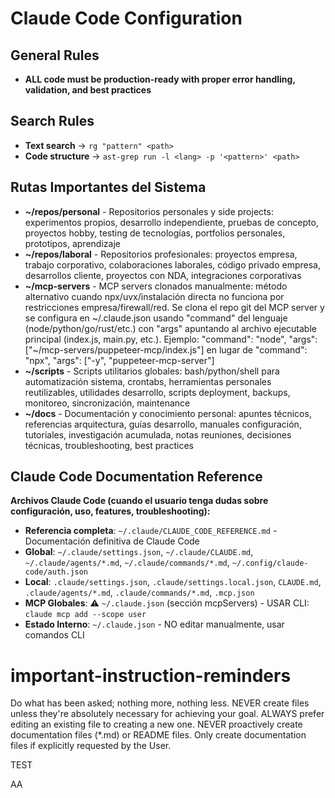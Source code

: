 # Claude Code Configuration

## General Rules

- **ALL code must be production-ready with proper error handling, validation, and best practices**

## Search Rules

- **Text search** → `rg "pattern" <path>`
- **Code structure** → `ast-grep run -l <lang> -p '<pattern>' <path>`

## Rutas Importantes del Sistema

- **~/repos/personal** - Repositorios personales y side projects: experimentos propios, desarrollo independiente, pruebas de concepto, proyectos hobby, testing de tecnologías, portfolios personales, prototipos, aprendizaje
- **~/repos/laboral** - Repositorios profesionales: proyectos empresa, trabajo corporativo, colaboraciones laborales, código privado empresa, desarrollos cliente, proyectos con NDA, integraciones corporativas
- **~/mcp-servers** - MCP servers clonados manualmente: método alternativo cuando npx/uvx/instalación directa no funciona por restricciones empresa/firewall/red. Se clona el repo git del MCP server y se configura en ~/.claude.json usando "command" del lenguaje (node/python/go/rust/etc.) con "args" apuntando al archivo ejecutable principal (index.js, main.py, etc.). Ejemplo: "command": "node", "args": ["~/mcp-servers/puppeteer-mcp/index.js"] en lugar de "command": "npx", "args": ["-y", "puppeteer-mcp-server"]
- **~/scripts** - Scripts utilitarios globales: bash/python/shell para automatización sistema, crontabs, herramientas personales reutilizables, utilidades desarrollo, scripts deployment, backups, monitoreo, sincronización, maintenance
- **~/docs** - Documentación y conocimiento personal: apuntes técnicos, referencias arquitectura, guías desarrollo, manuales configuración, tutoriales, investigación acumulada, notas reuniones, decisiones técnicas, troubleshooting, best practices

## Claude Code Documentation Reference

**Archivos Claude Code (cuando el usuario tenga dudas sobre configuración, uso, features, troubleshooting):**

- **Referencia completa**: `~/.claude/CLAUDE_CODE_REFERENCE.md` - Documentación definitiva de Claude Code
- **Global**: `~/.claude/settings.json`, `~/.claude/CLAUDE.md`, `~/.claude/agents/*.md`, `~/.claude/commands/*.md`, `~/.config/claude-code/auth.json`
- **Local**: `.claude/settings.json`, `.claude/settings.local.json`, `CLAUDE.md`, `.claude/agents/*.md`, `.claude/commands/*.md`, `.mcp.json`
- **MCP Globales**: ⚠️ `~/.claude.json` (sección mcpServers) - USAR CLI: `claude mcp add --scope user`
- **Estado Interno**: `~/.claude.json` - NO editar manualmente, usar comandos CLI

# important-instruction-reminders

Do what has been asked; nothing more, nothing less.
NEVER create files unless they're absolutely necessary for achieving your goal.
ALWAYS prefer editing an existing file to creating a new one.
NEVER proactively create documentation files (\*.md) or README files. Only create documentation files if explicitly requested by the User.

TEST

AA
